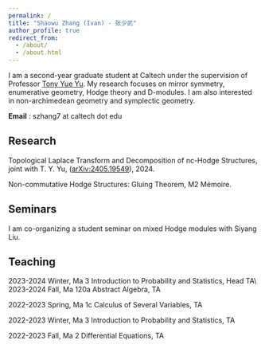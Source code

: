 ```yaml
---
permalink: /
title: "Shaowu Zhang (Ivan) - 张少武"
author_profile: true
redirect_from: 
  - /about/
  - /about.html
---
```


I am a second-year graduate student at Caltech under the supervision of Professor [Tony Yue Yu](https://tyy.caltech.edu/). My research focuses on mirror symmetry, enumerative geometry, Hodge theory and D-modules. I am also interested in non-archimedean geometry and symplectic geometry. 

**Email** : szhang7 at caltech dot edu


Research
------
Topological Laplace Transform and Decomposition of nc-Hodge Structures, joint with T. Y. Yu, ([arXiv:2405.19549](https://arxiv.org/pdf/2405.19549)), 2024.

Non-commutative Hodge Structures: Gluing Theorem, M2 Mémoire.



Seminars
------
I am co-organizing a student seminar on mixed Hodge modules with Siyang Liu.



Teaching
------
2023-2024 Winter, Ma 3 Introduction to Probability and Statistics, Head TA\\
2023-2024 Fall, Ma 120a Abstract Algebra, TA

2022-2023 Spring, Ma 1c Calculus of Several Variables, TA

2022-2023 Winter, Ma 3 Introduction to Probability and Statistics, TA

2022-2023 Fall, Ma 2 Differential Equations, TA 
